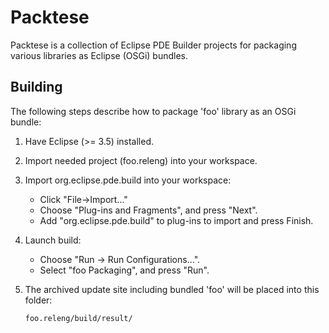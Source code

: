 Packtese
========

Packtese is a collection of Eclipse PDE Builder projects for packaging various libraries as Eclipse (OSGi) bundles.

Building
--------

The following steps describe how to package 'foo' library as an OSGi bundle:

1. Have Eclipse (>= 3.5) installed.

2. Import needed project (foo.releng) into your workspace.

3. Import org.eclipse.pde.build into your workspace:

    * Click "File->Import..."
    * Choose "Plug-ins and Fragments", and press "Next".
    * Add "org.eclipse.pde.build" to plug-ins to import and press Finish.

4. Launch build:

    * Choose "Run -> Run Configurations...".
    * Select "foo Packaging", and press "Run".

5. The archived update site including bundled 'foo' will be placed into this folder:

    `foo.releng/build/result/`
